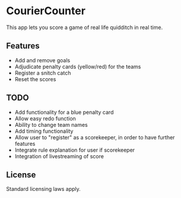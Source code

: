 # CourierCounter

This app lets you score a game of real life quidditch in real time.

## Features 

* Add and remove goals
* Adjudicate penalty cards (yellow/red) for the teams
* Register a snitch catch
* Reset the scores

## TODO

- Add functionality for a blue penalty card
- Allow easy redo function
- Ability to change team names
- Add timing functionality
- Allow user to "register" as a scorekeeper, in order to have further features
- Integrate rule explanation for user if scorekeeper
- Integration of livestreaming of score

## License
Standard licensing laws apply.
